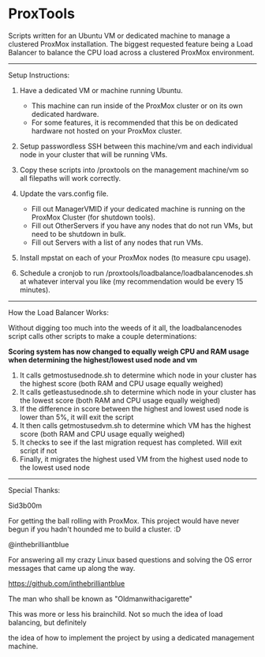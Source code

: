 # ProxTools
Scripts written for an Ubuntu VM or dedicated machine to manage a clustered ProxMox installation.
The biggest requested feature being a Load Balancer to balance the CPU load across a clustered ProxMox environment.

----------

Setup Instructions:

1. Have a dedicated VM or machine running Ubuntu.
     - This machine can run inside of the ProxMox cluster or on its own dedicated hardware.
     - For some features, it is recommended that this be on dedicated hardware not hosted on your ProxMox cluster.

2. Setup passwordless SSH between this machine/vm and each individual node in your cluster that will be running VMs.

3. Copy these scripts into /proxtools on the management machine/vm so all filepaths will work correctly.

4. Update the vars.config file.
	- Fill out ManagerVMID if your dedicated machine is running on the ProxMox Cluster (for shutdown tools).
	- Fill out OtherServers if you have any nodes that do not run VMs, but need to be shutdown in bulk.
	- Fill out Servers with a list of any nodes that run VMs.

5. Install mpstat on each of your ProxMox nodes (to measure cpu usage).

6. Schedule a cronjob to run /proxtools/loadbalance/loadbalancenodes.sh at whatever interval you like (my recommendation would be every 15 minutes).

----------
How the Load Balancer Works:

Without digging too much into the weeds of it all, the loadbalancenodes script calls other scripts to make a couple determinations:

**Scoring system has now changed to equally weigh CPU and RAM usage when determining the highest/lowest used node and vm**

1. It calls getmostusednode.sh to determine which node in your cluster has the highest score (both RAM and CPU usage equally weighed)
2. It calls getleastusednode.sh to determine which node in your cluster has the lowest score (both RAM and CPU usage equally weighed)
3. If the difference in score between the highest and lowest used node is lower than 5%, it will exit the script
4. It then calls getmostusedvm.sh to determine which VM has the highest score (both RAM and CPU usage equally weighed)
5. It checks to see if the last migration request has completed. Will exit script if not
6. Finally, it migrates the highest used VM from the highest used node to the lowest used node

--------------------
Special Thanks:

Sid3b00m

For getting the ball rolling with ProxMox. This project would have never begun if you hadn't hounded me to build a cluster. :D


@inthebrilliantblue

  For answering all my crazy Linux based questions and solving the OS error messages that came up along the way.
  
  https://github.com/inthebrilliantblue



The man who shall be known as "Oldmanwithacigarette"

  This was more or less his brainchild. Not so much the idea of load balancing, but definitely
  
  the idea of how to implement the project by using a dedicated management machine.

